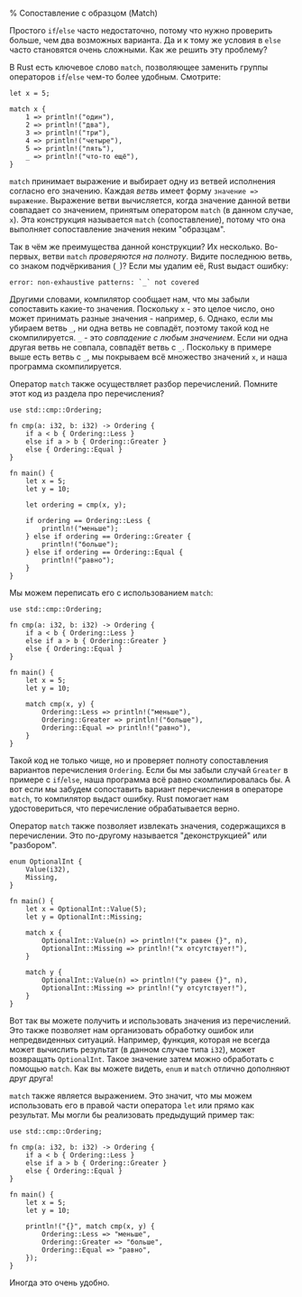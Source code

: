 % Сопоставление с образцом (Match)

Простого `if`/`else` часто недостаточно, потому что нужно проверить больше,
чем два возможных варианта. Да и к тому же условия в `else` часто становятся
очень сложными. Как же решить эту проблему?

В Rust есть ключевое слово `match`, позволяющее заменить группы операторов
`if`/`else` чем-то более удобным. Смотрите:

```{rust}
let x = 5;

match x {
    1 => println!("один"),
    2 => println!("два"),
    3 => println!("три"),
    4 => println!("четыре"),
    5 => println!("пять"),
    _ => println!("что-то ещё"),
}
```

`match` принимает выражение и выбирает одну из ветвей исполнения согласно его
значению. Каждая *ветвь* имеет форму `значение => выражение`. Выражение
ветви вычисляется, когда значение данной ветви совпадает со значением, принятым
оператором `match` (в данном случае, `x`). Эта конструкция называется `match`
(сопоставление), потому что она выполняет сопоставление значения неким
"образцам".

Так в чём же преимущества данной конструкции? Их несколько. Во-первых, ветви
`match` *проверяются на полноту*. Видите последнюю ветвь, со знаком
подчёркивания (`_`)? Если мы удалим её, Rust выдаст ошибку:

```text
error: non-exhaustive patterns: `_` not covered
```

Другими словами, компилятор сообщает нам, что мы забыли сопоставить какие-то
значения. Поскольку `x` - это целое число, оно может принимать разные значения -
например, `6`. Однако, если мы убираем ветвь `_`, ни одна ветвь не совпадёт,
поэтому такой код не скомпилируется. `_` - это *совпадение с любым значением*.
Если ни одна другая ветвь не совпала, совпадёт ветвь с `_`. Поскольку в примере
выше есть ветвь с `_`, мы покрываем всё множество значений `x`, и наша программа
скомпилируется.

Оператор `match` также осуществляет разбор перечислений. Помните этот код из
раздела про перечисления?

```{rust}
use std::cmp::Ordering;

fn cmp(a: i32, b: i32) -> Ordering {
    if a < b { Ordering::Less }
    else if a > b { Ordering::Greater }
    else { Ordering::Equal }
}

fn main() {
    let x = 5;
    let y = 10;

    let ordering = cmp(x, y);

    if ordering == Ordering::Less {
        println!("меньше");
    } else if ordering == Ordering::Greater {
        println!("больше");
    } else if ordering == Ordering::Equal {
        println!("равно");
    }
}
```

Мы можем переписать его с использованием `match`:

```{rust}
use std::cmp::Ordering;

fn cmp(a: i32, b: i32) -> Ordering {
    if a < b { Ordering::Less }
    else if a > b { Ordering::Greater }
    else { Ordering::Equal }
}

fn main() {
    let x = 5;
    let y = 10;

    match cmp(x, y) {
        Ordering::Less => println!("меньше"),
        Ordering::Greater => println!("больше"),
        Ordering::Equal => println!("равно"),
    }
}
```

Такой код не только чище, но и проверяет полноту сопоставления вариантов
перечисления `Ordering`. Если бы мы забыли случай `Greater` в примере
с `if`/`else`, наша программа всё равно скомпилировалась бы. А вот если мы
забудем сопоставить вариант перечисления в операторе `match`, то компилятор
выдаст ошибку. Rust помогает нам удостовериться, что перечисление обрабатывается
верно.

Оператор `match` также позволяет извлекать значения, содержащихся в
перечислении. Это по-другому называется "деконструкцией" или "разбором".

```{rust}
enum OptionalInt {
    Value(i32),
    Missing,
}

fn main() {
    let x = OptionalInt::Value(5);
    let y = OptionalInt::Missing;

    match x {
        OptionalInt::Value(n) => println!("x равен {}", n),
        OptionalInt::Missing => println!("x отсутствует!"),
    }

    match y {
        OptionalInt::Value(n) => println!("y равен {}", n),
        OptionalInt::Missing => println!("y отсутствует!"),
    }
}
```

Вот так вы можете получить и использовать значения из перечислений.
Это также позволяет нам организовать обработку ошибок или непредвиденных
ситуаций. Например, функция, которая не всегда может вычислить результат
(в данном случае типа `i32`), может возвращать `OptionalInt`. Такое значение
затем можно обработать с помощью `match`. Как вы можете видеть, `enum` и
`match` отлично дополняют друг друга!

`match` также является выражением. Это значит, что мы можем использовать его
в правой части оператора `let` или прямо как результат. Мы могли бы реализовать
предыдущий пример так:

```{rust}
use std::cmp::Ordering;

fn cmp(a: i32, b: i32) -> Ordering {
    if a < b { Ordering::Less }
    else if a > b { Ordering::Greater }
    else { Ordering::Equal }
}

fn main() {
    let x = 5;
    let y = 10;

    println!("{}", match cmp(x, y) {
        Ordering::Less => "меньше",
        Ordering::Greater => "больше",
        Ordering::Equal => "равно",
    });
}
```

Иногда это очень удобно.
